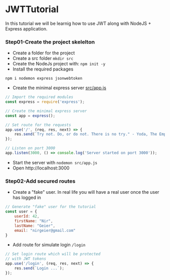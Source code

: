# JWTTutorial

In this tutorial we will be learnig how to use JWT along with NodeJS + Express application.

### Step01-Create the project skelelton

- Create a folder for the project
- Create a src folder `mkdir src`
- Create the NodeJs project with: `npm init -y`
- Install the required packages
```
npm i nodemon express jsonwebtoken
```
- Create the minimal express server [src/app.js](./src/app.js)
```js
// Import the required modules
const express = require('express');

// Create the minimal express server
const app = express();

// Set route for the requests
app.use('/', (req, res, next) => {
    res.send(`Try not. Do, or do not. There is no try." - Yoda, The Empire Strikes Back`);
});

// Listen on port 3000
app.listen(3000, () => console.log('Server started on port 3000'));
```
- Start the server with `nodemon src/app.js`
- Open http://localhost:3000


### Step02-Add secured routes
- Create a "fake" user. In real life you will have a real user once the user has logged in 
```js
// Generate "fake" user for the tutorial
const user = {
    userId: 42,
    firstName: "Nir",
    lastName: "Geier",
    email: "nirgeier@gmail.com"
}
```

- Add route for simulate login `/login`

```js
// Set login route which will be protected 
// with JWT tokens
app.use('/login', (req, res, next) => {
    res.send(`Login ...`);
});
```

